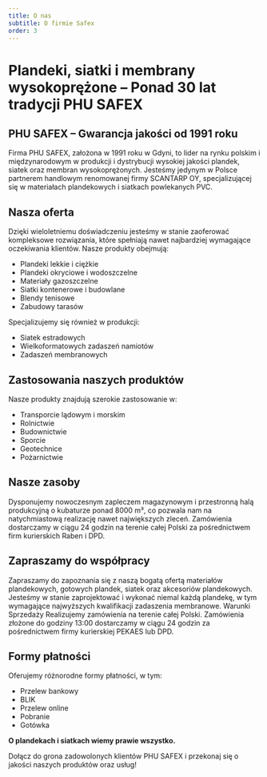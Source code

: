 ```yaml
---
title: O nas
subtitle: O firmie Safex
order: 3
---
```


# Plandeki, siatki i membrany wysokoprężone – Ponad 30 lat tradycji PHU SAFEX

## PHU SAFEX – Gwarancja jakości od 1991 roku

Firma PHU SAFEX, założona w 1991 roku w Gdyni, to lider na rynku polskim i
międzynarodowym w produkcji i dystrybucji wysokiej jakości plandek, siatek oraz
membran wysokoprężonych. Jesteśmy jedynym w Polsce partnerem handlowym
renomowanej firmy SCANTARP OY, specjalizującej się w materiałach plandekowych i
siatkach powlekanych PVC.

## Nasza oferta

Dzięki wieloletniemu doświadczeniu jesteśmy w stanie zaoferować kompleksowe
rozwiązania, które spełniają nawet najbardziej wymagające oczekiwania klientów.
Nasze produkty obejmują:

- Plandeki lekkie i ciężkie
- Plandeki okryciowe i wodoszczelne
- Materiały gazoszczelne
- Siatki kontenerowe i budowlane
- Blendy tenisowe
- Zabudowy tarasów

Specjalizujemy się również w produkcji:

- Siatek estradowych
- Wielkoformatowych zadaszeń namiotów
- Zadaszeń membranowych

## Zastosowania naszych produktów

Nasze produkty znajdują szerokie zastosowanie w:

- Transporcie lądowym i morskim
- Rolnictwie
- Budownictwie
- Sporcie
- Geotechnice
- Pożarnictwie

## Nasze zasoby

Dysponujemy nowoczesnym zapleczem magazynowym i przestronną halą produkcyjną o
kubaturze ponad 8000 m³, co pozwala nam na natychmiastową realizację nawet
największych zleceń. Zamówienia dostarczamy w ciągu 24 godzin na terenie całej
Polski za pośrednictwem firm kurierskich Raben i DPD.

## Zapraszamy do współpracy

Zapraszamy do zapoznania się z naszą bogatą ofertą materiałów plandekowych,
gotowych plandek, siatek oraz akcesoriów plandekowych. Jesteśmy w stanie
zaprojektować i wykonać niemal każdą plandekę, w tym wymagające najwyższych
kwalifikacji zadaszenia membranowe. Warunki Sprzedaży Realizujemy zamówienia na
terenie całej Polski. Zamówienia złożone do godziny 13:00 dostarczamy w ciągu 24
godzin za pośrednictwem firmy kurierskiej PEKAES lub DPD.

## Formy płatności

Oferujemy różnorodne formy płatności, w tym:

- Przelew bankowy
- BLIK
- Przelew online
- Pobranie
- Gotówka

**O plandekach i siatkach wiemy prawie wszystko.**

Dołącz do grona zadowolonych klientów PHU SAFEX i przekonaj się o jakości
naszych produktów oraz usług!
